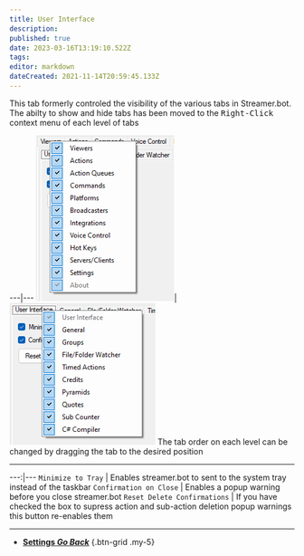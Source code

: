 ```yaml
---
title: User Interface
description: 
published: true
date: 2023-03-16T13:19:10.522Z
tags: 
editor: markdown
dateCreated: 2021-11-14T20:59:45.133Z
---
```


This tab formerly controled the visibility of the various tabs in Streamer.bot. The abilty to show and hide tabs has been moved to the <kbd>Right-Click</kbd> context menu of each level of tabs

---|---
![top-level-tab-context-018.png](/top-level-tab-context-018.png)|![settings-tabs-context-018.png](/settings-tabs-context-018.png)
The tab order on each level can be changed by dragging the tab to the desired position

-----

---:|---
`Minimize to Tray` | Enables streamer.bot to sent to the system tray instead of the taskbar
`Confirmation on Close` | Enables a popup warning before you close streamer.bot
`Reset Delete Confirmations` | If you have checked the box to supress action and sub-action deletion popup warnings this button re-enables them

---

- [<i class="mdi mdi-chevron-left"></i> **Settings *Go Back***](/Settings)
{.btn-grid .my-5}